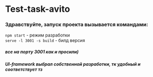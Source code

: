 # Test-task-avito

### Здравствуйте, запуск проекта вызывается командами:

`npm start` - режим разработки <br/>
`serve -l 3001 -s build` - билд версия

##### все на порту 3001 как и просили)

##### UI-framework выбрал собственной разработки, тк удобный и соответствует тз
